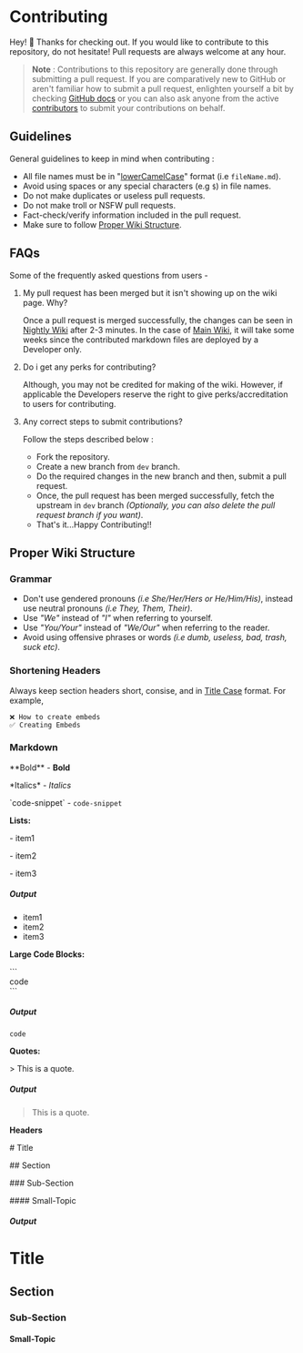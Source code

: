 # Contributing
Hey! 👋 Thanks for checking out. If you would like to contribute to this repository, do not hesitate! Pull requests are always welcome at any hour.

> **Note** : Contributions to this repository are generally done through submitting a pull request.
If you are comparatively new to GitHub or aren't familiar how to submit a pull request, enlighten yourself a bit by checking [GitHub docs](https://docs.github.com/en/pull-requests)
or you can also ask anyone from the active [contributors](https://github.com/NilPointer-Software/bdfd-wiki/graphs/contributors) to submit your contributions on behalf.

## Guidelines
General guidelines to keep in mind when contributing :
- All file names must be in "[lowerCamelCase](https://wiki.c2.com/?LowerCamelCase)" format (i.e `fileName.md`).
- Avoid using spaces or any special characters (e.g `$`) in file names.
- Do not make duplicates or useless pull requests.
- Do not make troll or NSFW pull requests.
- Fact-check/verify information included in the pull request.
- Make sure to follow [Proper Wiki Structure](#proper-wiki-structure).

## FAQs
Some of the frequently asked questions from users -
1. My pull request has been merged but it isn't showing up on the wiki page. Why?

   Once a pull request is merged successfully, the changes can be seen in [Nightly Wiki](https://nilpointer-software.github.io/bdfd-wiki/nightly) after 2-3 minutes. In the case of [Main Wiki](https://nilpointer-software.github.io/bdfd-wiki), it will take some weeks since the contributed markdown files are deployed by a Developer only.

2. Do i get any perks for contributing?

   Although, you may not be credited for making of the wiki. However, if applicable the Developers reserve the right to give perks/accreditation to users for contributing.

3. Any correct steps to submit contributions?

   Follow the steps described below :
   - Fork the repository.
   - Create a new branch from `dev` branch.
   - Do the required changes in the new branch and then, submit a pull request.
   - Once, the pull request has been merged successfully, fetch the upstream in `dev` branch *(Optionally, you can also delete the pull request branch if you want)*.
   - That's it...Happy Contributing!!

## Proper Wiki Structure

### Grammar
- Don't use gendered pronouns *(i.e She/Her/Hers or He/Him/His)*, instead use neutral pronouns *(i.e They, Them, Their)*.
- Use *"We"* instead of *"I"* when referring to yourself.
- Use *"You/Your"* instead of *"We/Our"* when referring to the reader.
- Avoid using offensive phrases or words *(i.e dumb, useless, bad, trash, suck etc)*.

### Shortening Headers
Always keep section headers short, consise, and in [Title Case](https://en.m.wikipedia.org/wiki/Title_case) format. For example,

```
❌ How to create embeds
✅ Creating Embeds
```

### Markdown

\*\*Bold\*\* - **Bold**

\*Italics\* - *Italics*

\`code-snippet\`  - `code-snippet`

**Lists:**

\- item1

\- item2

\- item3

##### Output
- item1
- item2
- item3

**Large Code Blocks:**

\`\`\`\
code\
\`\`\`

##### Output
```
code
```

**Quotes:**

\> This is a quote.

##### Output
> This is a quote.

**Headers**

\# Title

\## Section

\### Sub-Section

\#### Small-Topic

##### Output
# Title

## Section

### Sub-Section

#### Small-Topic
